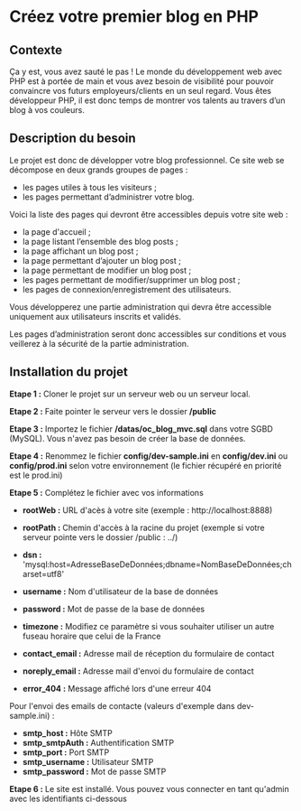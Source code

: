 # Créez votre premier blog en PHP

## Contexte
Ça y est, vous avez sauté le pas ! Le monde du développement web avec PHP est à portée de main et vous avez besoin de visibilité pour pouvoir convaincre vos futurs employeurs/clients en un seul regard. Vous êtes développeur PHP, il est donc temps de montrer vos talents au travers d’un blog à vos couleurs.

## Description du besoin

Le projet est donc de développer votre blog professionnel. Ce site web se décompose en deux grands groupes de pages :

- les pages utiles à tous les visiteurs ;
- les pages permettant d’administrer votre blog.

Voici la liste des pages qui devront être accessibles depuis votre site web :

- la page d'accueil ;
- la page listant l’ensemble des blog posts ;
- la page affichant un blog post ;
- la page permettant d’ajouter un blog post ;
- la page permettant de modifier un blog post ;
- les pages permettant de modifier/supprimer un blog post ;
- les pages de connexion/enregistrement des utilisateurs.

Vous développerez une partie administration qui devra être accessible uniquement aux utilisateurs inscrits et validés.

Les pages d’administration seront donc accessibles sur conditions et vous veillerez à la sécurité de la partie administration.

## Installation du projet

**Etape 1 :** Cloner le projet sur un serveur web ou un serveur local.

**Etape 2 :** Faite pointer le serveur vers le dossier **/public**

**Etape 3 :** Importez le fichier **/datas/oc_blog_mvc.sql** dans votre SGBD (MySQL). Vous n'avez pas besoin de créer la base de données.

**Etape 4 :** Renommez le fichier **config/dev-sample.ini** en **config/dev.ini** ou **config/prod.ini** selon votre environnement (le fichier récupéré en priorité est le prod.ini)

**Etape 5 :** Complétez le fichier avec vos informations
- **rootWeb :** URL d'acès à votre site (exemple : http://localhost:8888)
- **rootPath :** Chemin d'accès à la racine du projet (exemple si votre serveur pointe vers le dossier /public : ../)


- **dsn :** 'mysql:host=AdresseBaseDeDonnées;dbname=NomBaseDeDonnées;charset=utf8'
- **username :** Nom d'utilisateur de la base de données
- **password :** Mot de passe de la base de données


- **timezone :** Modifiez ce paramètre si vous souhaiter utiliser un autre fuseau horaire que celui de la France


- **contact_email :** Adresse mail de réception du formulaire de contact
- **noreply_email :** Adresse mail d'envoi du formulaire de contact


- **error_404 :** Message affiché lors d'une erreur 404

Pour l'envoi des emails de contacte (valeurs d'exemple dans dev-sample.ini) :
- **smtp_host :** Hôte SMTP
- **smtp_smtpAuth :** Authentification SMTP
- **smtp_port :** Port SMTP
- **smtp_username :** Utilisateur SMTP
- **smtp_password :** Mot de passe SMTP


**Etape 6 :** Le site est installé. Vous pouvez vous connecter en tant qu'admin avec les identifiants ci-dessous